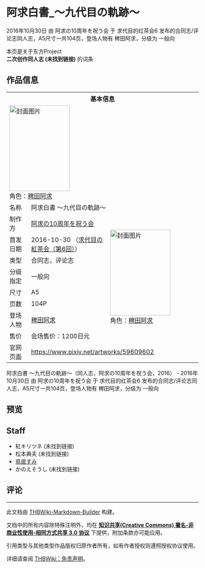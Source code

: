# 阿求白書_～九代目の軌跡～

<!-- source html: G:\repos\THBWiki-Markdown-Builder\THBWikiMarkdown\Temp\main\0\04\ns0%3A%E9%98%BF%E6%B1%82%E7%99%BD%E6%9B%B8_%EF%BD%9E%E4%B9%9D%E4%BB%A3%E7%9B%AE%E3%81%AE%E8%BB%8C%E8%B7%A1%EF%BD%9E.html -->

2016年10月30日 由 阿求の10周年を祝う会 于 求代目的红茶会6 发布的合同志/评论志同人志，A5尺寸一共104页，登场人物有 稗田阿求，分级为 一般向

本页是关于东方Project  
 **二次创作同人志 (未找到链接)** 的词条

## 作品信息

<table><tbody><tr><th colspan="3">基本信息</th></tr><tr><td class="cover-artwork-mobile" colspan="2"><a href="./文件-阿求白書_～九代目の軌跡～封面.jpg.md" class="image" title="封面图片"><img alt="封面图片" src="https://upload.thwiki.cc/thumb/a/a6/%E9%98%BF%E6%B1%82%E7%99%BD%E6%9B%B8_%EF%BD%9E%E4%B9%9D%E4%BB%A3%E7%9B%AE%E3%81%AE%E8%BB%8C%E8%B7%A1%EF%BD%9E%E5%B0%81%E9%9D%A2.jpg/158px-%E9%98%BF%E6%B1%82%E7%99%BD%E6%9B%B8_%EF%BD%9E%E4%B9%9D%E4%BB%A3%E7%9B%AE%E3%81%AE%E8%BB%8C%E8%B7%A1%EF%BD%9E%E5%B0%81%E9%9D%A2.jpg" decoding="async" loading="lazy" width="158" height="224" srcset="https://upload.thwiki.cc/thumb/a/a6/%E9%98%BF%E6%B1%82%E7%99%BD%E6%9B%B8_%EF%BD%9E%E4%B9%9D%E4%BB%A3%E7%9B%AE%E3%81%AE%E8%BB%8C%E8%B7%A1%EF%BD%9E%E5%B0%81%E9%9D%A2.jpg/237px-%E9%98%BF%E6%B1%82%E7%99%BD%E6%9B%B8_%EF%BD%9E%E4%B9%9D%E4%BB%A3%E7%9B%AE%E3%81%AE%E8%BB%8C%E8%B7%A1%EF%BD%9E%E5%B0%81%E9%9D%A2.jpg 1.5x, https://upload.thwiki.cc/thumb/a/a6/%E9%98%BF%E6%B1%82%E7%99%BD%E6%9B%B8_%EF%BD%9E%E4%B9%9D%E4%BB%A3%E7%9B%AE%E3%81%AE%E8%BB%8C%E8%B7%A1%EF%BD%9E%E5%B0%81%E9%9D%A2.jpg/316px-%E9%98%BF%E6%B1%82%E7%99%BD%E6%9B%B8_%EF%BD%9E%E4%B9%9D%E4%BB%A3%E7%9B%AE%E3%81%AE%E8%BB%8C%E8%B7%A1%EF%BD%9E%E5%B0%81%E9%9D%A2.jpg 2x" data-file-width="510" data-file-height="722"></a><div class="cover-char">角色：<a href="./稗田阿求.md" title="稗田阿求">稗田阿求</a></div></td>
</tr><tr><td class="label">名称</td><td colspan="2"> 阿求白書 ～九代目の軌跡～ </td></tr><tr><td class="label">制作方</td><td><a href="/index.php?title=%E9%98%BF%E6%B1%82%E3%81%AE10%E5%91%A8%E5%B9%B4%E3%82%92%E7%A5%9D%E3%81%86%E4%BC%9A&amp;action=edit&amp;redlink=1" class="new" title="阿求の10周年を祝う会（页面不存在）">阿求の10周年を祝う会</a></td><td class="cover-artwork" rowspan="8" style="min-width:224px;"><a href="./文件-阿求白書_～九代目の軌跡～封面.jpg.md" class="image" title="封面图片"><img alt="封面图片" src="https://upload.thwiki.cc/thumb/a/a6/%E9%98%BF%E6%B1%82%E7%99%BD%E6%9B%B8_%EF%BD%9E%E4%B9%9D%E4%BB%A3%E7%9B%AE%E3%81%AE%E8%BB%8C%E8%B7%A1%EF%BD%9E%E5%B0%81%E9%9D%A2.jpg/158px-%E9%98%BF%E6%B1%82%E7%99%BD%E6%9B%B8_%EF%BD%9E%E4%B9%9D%E4%BB%A3%E7%9B%AE%E3%81%AE%E8%BB%8C%E8%B7%A1%EF%BD%9E%E5%B0%81%E9%9D%A2.jpg" decoding="async" loading="lazy" width="158" height="224" srcset="https://upload.thwiki.cc/thumb/a/a6/%E9%98%BF%E6%B1%82%E7%99%BD%E6%9B%B8_%EF%BD%9E%E4%B9%9D%E4%BB%A3%E7%9B%AE%E3%81%AE%E8%BB%8C%E8%B7%A1%EF%BD%9E%E5%B0%81%E9%9D%A2.jpg/237px-%E9%98%BF%E6%B1%82%E7%99%BD%E6%9B%B8_%EF%BD%9E%E4%B9%9D%E4%BB%A3%E7%9B%AE%E3%81%AE%E8%BB%8C%E8%B7%A1%EF%BD%9E%E5%B0%81%E9%9D%A2.jpg 1.5x, https://upload.thwiki.cc/thumb/a/a6/%E9%98%BF%E6%B1%82%E7%99%BD%E6%9B%B8_%EF%BD%9E%E4%B9%9D%E4%BB%A3%E7%9B%AE%E3%81%AE%E8%BB%8C%E8%B7%A1%EF%BD%9E%E5%B0%81%E9%9D%A2.jpg/316px-%E9%98%BF%E6%B1%82%E7%99%BD%E6%9B%B8_%EF%BD%9E%E4%B9%9D%E4%BB%A3%E7%9B%AE%E3%81%AE%E8%BB%8C%E8%B7%A1%EF%BD%9E%E5%B0%81%E9%9D%A2.jpg 2x" data-file-width="510" data-file-height="722"></a><div class="cover-char">角色：<a href="./稗田阿求.md" title="稗田阿求">稗田阿求</a></div></td>
</tr><tr><td class="label">首发日期</td><td>2016-10-30&#160;（<a href="/展会作品列表?e=%E6%B1%82%E4%BB%A3%E7%9B%AE%E7%9A%84%E7%BA%A2%E8%8C%B6%E4%BC%9A%236">求代目の紅茶会（第6回）</a>）</td></tr><tr><td class="label">类型</td><td>合同志，评论志</td></tr><tr><td class="label">分级指定</td><td>一般向</td></tr><tr><td class="label">尺寸</td><td>A5</td></tr><tr><td class="label">页数</td><td>104P</td></tr><tr><td class="label">登场人物</td><td><a href="./稗田阿求.md" title="稗田阿求">稗田阿求</a></td></tr><tr><td class="label">售价</td><td>会场售价：1200日元</td></tr>
<tr><td class="label">官网页面</td><td colspan="2"><a rel="nofollow" class="external free" href="https://www.pixiv.net/artworks/59609602">https://www.pixiv.net/artworks/59609602</a></td></tr></tbody></table>

阿求白書 ～九代目の軌跡～（同人志，阿求の10周年を祝う会，2016） - 2016年10月30日 由 阿求の10周年を祝う会 于 求代目的红茶会6 发布的合同志/评论志同人志，A5尺寸一共104页，登场人物有 稗田阿求，分级为 一般向

## 预览

## Staff
- 紅キリツネ (未找到链接)
- 松本典夫 (未找到链接)
- [鳥居すみ](./鳥居すみ.md)
- かのえそうし (未找到链接)


## 评论




---

此文档由 [THBWiki-Markdown-Builder](https://github.com/Delsin-Yu/THBWiki-Markdown-Builder) 构建。

文档中的所有内容除特殊注明外，均在 [**知识共享(Creative Commons) 署名-非商业性使用-相同方式共享 3.0 协议**](https://creativecommons.org/licenses/by-sa/3.0/deed.zh-hans) 下提供，附加条款亦可能应用。

引用类型与其他类型作品版权归原作者所有，如有作者授权则遵照授权协议使用。

详细请查阅 [THBWiki：免责声明](https://thbwiki.cc/THBWiki:%E5%85%8D%E8%B4%A3%E5%A3%B0%E6%98%8E)。


